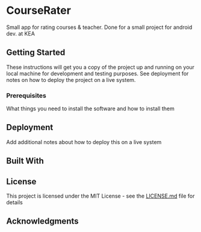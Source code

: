 # CourseRater

Small app for rating courses & teacher. Done for a small project for android dev. at KEA

## Getting Started

These instructions will get you a copy of the project up and running on your local machine for development and testing purposes. See deployment for notes on how to deploy the project on a live system.

### Prerequisites

What things you need to install the software and how to install them

## Deployment

Add additional notes about how to deploy this on a live system

## Built With

## License

This project is licensed under the MIT License - see the [LICENSE.md](LICENSE.md) file for details

## Acknowledgments



